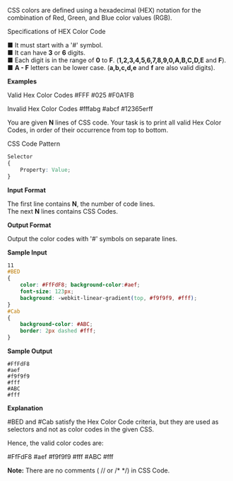 CSS colors are defined using a hexadecimal (HEX) notation for the combination of Red, Green, and Blue color values (RGB).  

Specifications of HEX Color Code  

■ It must start with a '#' symbol.  
■ It can have **3** or **6** digits.  
■ Each digit is in the range of **0** to **F**. (**1,2,3,4,5,6,7,8,9,0,A,B,C,D,E** and **F**).  
■ **A - F** letters can be lower case. (**a,b,c,d,e** and **f** are also valid digits).  

**Examples**

Valid Hex Color Codes
#FFF 
#025 
#F0A1FB 

Invalid Hex Color Codes
#fffabg
#abcf
#12365erff

You are given **N** lines of CSS code. Your task is to print all valid Hex Color Codes, in order of their occurrence from top to bottom.  

CSS Code Pattern  

```css
Selector
{
	Property: Value;
}
```
**Input Format**

The first line contains **N**, the number of code lines.  
The next **N** lines contains CSS Codes.  

**Output Format**

Output the color codes with '#' symbols on separate lines.  

**Sample Input**
```css
11
#BED
{
    color: #FfFdF8; background-color:#aef;
    font-size: 123px;
    background: -webkit-linear-gradient(top, #f9f9f9, #fff);
}
#Cab
{
    background-color: #ABC;
    border: 2px dashed #fff;
}
```

**Sample Output**
```
#FfFdF8
#aef
#f9f9f9
#fff
#ABC
#fff
```
**Explanation**

#BED and #Cab satisfy the Hex Color Code criteria, but they are used as selectors and not as color codes in the given CSS.

Hence, the valid color codes are:

#FfFdF8
#aef
#f9f9f9
#fff
#ABC
#fff

**Note:** There are no comments ( // or /* */) in CSS Code.